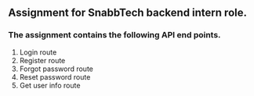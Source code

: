 ## Assignment for SnabbTech backend intern role.

### The assignment contains the following API end points.

1. Login route
2. Register route
3. Forgot password route
4. Reset password route
5. Get user info route
